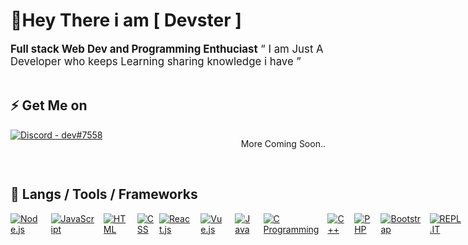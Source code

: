 # 👋Hey There i am [ Devster ]
<div style='font-size:1.2em'>
	<b>Full stack Web Dev and Programming Enthuciast</b>
	&ldquo; I am Just A Developer who keeps Learning sharing knowledge i have &rdquo;
</div>

<br>

## ⚡ Get Me on

<div align='left' style="display: flex; justify-content: space-between;">
	<a href='#'>
		<img src='https://img.shields.io/badge/Discord-Dev%237558-7289DA?style=for-the-badge&logo=discord&logoColor=7289DA&logoWidth=30&labelColor=000' alt='Discord - dev#7558'>
	</a>
	<p>
	More Coming Soon..
	</p>
</div>

<br>

## 🔧 Langs / Tools / Frameworks
<div align='left' style="display: flex; justify-content: space-between;">
	<!-- Programming Languages. -->
	<a href='https://nodejs.org/en/'>
		<img src='https://img.shields.io/badge/code-node.js-339933?logo=node.js&logoWidth=30&labelColor=black&style=for-the-badge' alt='Node.js'>
	</a>
	&emsp;
	<a href='https://developer.mozilla.org/en-US/docs/Web/JavaScript'>
		<img src='https://img.shields.io/badge/code-javascript-F7DF1E?logo=javascript&logoWidth=30&labelColor=black&style=for-the-badge' alt='JavaScript'>
	</a>
	&emsp;
	<a href='https://developer.mozilla.org/en-US/docs/Web/HTML'>
		<img src='https://img.shields.io/badge/code-html-E34F26?logo=html5&logoWidth=30&labelColor=black&style=for-the-badge' alt='HTML'>
	</a>
	&emsp;
	<a href='https://developer.mozilla.org/en-US/docs/Web/CSS'>
		<img src='https://img.shields.io/badge/code-css-1572B6?logo=css3&logoWidth=30&labelColor=black&style=for-the-badge&logoColor=1572B6' alt='CSS'>
	</a>
	&ensp;
	<a href='https://www.react.org/'>
		<img src='https://img.shields.io/badge/code-react-blue?logoWidth=30&labelColor=black&style=for-the-badge&logo=react' alt='React.js'>
	</a>
	&emsp;
	<a href='https://www.Vuejs.org/'>
		<img src='https://img.shields.io/badge/code-vue-green?logoWidth=30&labelColor=black&style=for-the-badge&logo=vue' alt='Vue.js'>
	</a>
	&emsp;
	<a href='https://www.python.org/'>
		<img src='https://img.shields.io/badge/code-python-007396?logoWidth=30&labelColor=black&style=for-the-badge&logo=python' alt='Java'>
	</a>
	&emsp;
	<a href='#'>
		<img src='https://img.shields.io/badge/code-c%20programming-A8B9CC?logoWidth=30&labelColor=black&style=for-the-badge&logo=c' alt='C Programming'>
	</a>
	&emsp;
	<a href='#'>
		<img src='https://img.shields.io/badge/code-c%2B%2B-00599C?logoWidth=30&labelColor=black&style=for-the-badge&logo=c%2B%2B' alt='C++'>
	</a>
	&emsp;
	<a href='https://www.php.net/'>
		<img src='https://img.shields.io/badge/code-php-777BB4?logoWidth=30&labelColor=black&style=for-the-badge&logo=php' alt='PHP'>
	</a>
	&emsp;
	<a href='https://getbootstrap.com/'>
		<img src='https://img.shields.io/badge/tools-bootstrap-563D7C?logo=bootstrap&logoWidth=30&labelColor=black&style=for-the-badge' alt='Bootstrap'>
	</a>
	&emsp;
	<a href='https://repl.it/'>
		<img src='https://img.shields.io/badge/tools-repl-430098?logoWidth=30&labelColor=black&style=for-the-badge&logo=replit' alt='REPL.IT'>
	</a>
	&emsp;
</div>
